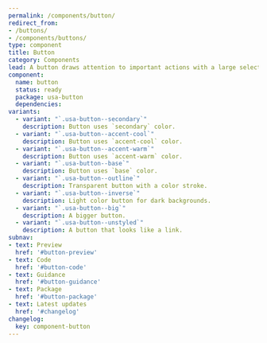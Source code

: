 ```yaml
---
permalink: /components/button/
redirect_from:
- /buttons/
- /components/buttons/
type: component
title: Button
category: Components
lead: A button draws attention to important actions with a large selectable surface.
component:
  name: button
  status: ready
  package: usa-button
  dependencies:
variants:
  - variant: "`.usa-button--secondary`"
    description: Button uses `secondary` color.
  - variant: "`.usa-button--accent-cool`"
    description: Button uses `accent-cool` color.
  - variant: "`.usa-button--accent-warm`"
    description: Button uses `accent-warm` color.
  - variant: "`.usa-button--base`"
    description: Button uses `base` color.
  - variant: "`.usa-button--outline`"
    description: Transparent button with a color stroke.
  - variant: "`.usa-button--inverse`"
    description: Light color button for dark backgrounds.
  - variant: "`.usa-button--big`"
    description: A bigger button.
  - variant: "`.usa-button--unstyled`"
    description: A button that looks like a link.
subnav:
- text: Preview
  href: '#button-preview'
- text: Code
  href: '#button-code'
- text: Guidance
  href: '#button-guidance'
- text: Package
  href: '#button-package'
- text: Latest updates
  href: '#changelog'
changelog:
  key: component-button
---
```

